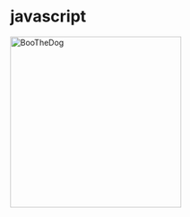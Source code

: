 # javascript 
<img width="305" alt="BooTheDog" src="https://user-images.githubusercontent.com/26659001/134102337-89761d3a-93d7-49fa-83d0-8ab13449a7f6.png">

